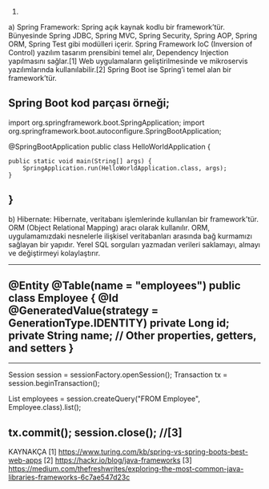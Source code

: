 1)
a) Spring Framework: Spring açık kaynak kodlu bir framework’tür. Bünyesinde Spring JDBC, Spring MVC, Spring Security, Spring AOP, Spring ORM, Spring Test gibi modülleri içerir. Spring Framework IoC (Inversion of Control) yazılım tasarım prensibini temel alır, Dependency Injection yapılmasını sağlar.[1] Web uygulamaların geliştirilmesinde ve mikroservis yazılımlarında kullanılabilir.[2]
Spring Boot ise Spring’i temel alan bir framework’tür.

Spring Boot kod parçası örneği;
-----------------------------------------------
import org.springframework.boot.SpringApplication;
import org.springframework.boot.autoconfigure.SpringBootApplication;

@SpringBootApplication
public class HelloWorldApplication {

    public static void main(String[] args) {
        SpringApplication.run(HelloWorldApplication.class, args);
    }
}
-----------------------------------------------
b) Hibernate: Hibernate, veritabanı işlemlerinde kullanılan bir framework'tür. ORM (Object Relational Mapping) aracı olarak kullanılır. ORM, uygulamamızdaki nesnelerle ilişkisel veritabanları arasında bağ kurmamızı sağlayan bir yapıdır. Yerel SQL sorguları yazmadan verileri saklamayı, almayı ve değiştirmeyi kolaylaştırır.

-----------------------------------------------
@Entity
@Table(name = "employees")
public class Employee {
    @Id
    @GeneratedValue(strategy = GenerationType.IDENTITY)
    private Long id;
    private String name;
    // Other properties, getters, and setters
}
-----------------------------------------------

-----------------------------------------------
Session session = sessionFactory.openSession();
Transaction tx = session.beginTransaction();

List<Employee> employees = session.createQuery("FROM Employee", Employee.class).list();

tx.commit();
session.close();
//[3]
-----------------------------------------------

KAYNAKÇA
[1] https://www.turing.com/kb/spring-vs-spring-boots-best-web-apps
[2] https://hackr.io/blog/java-frameworks
[3] https://medium.com/thefreshwrites/exploring-the-most-common-java-libraries-frameworks-6c7ae547d23c
